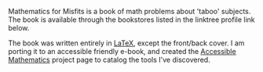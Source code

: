 Mathematics for Misfits is a book of math problems about 'taboo' subjects.  The book is available through the bookstores listed in the linktree profile link below.

The book was written entirely in [LaTeX](https://github.com/latex3/), except the front/back cover.  I am porting it to an accessible friendly e-book, and created the [Accessible Mathematics](https://github.com/mathematicsformisfits/accessiblemath) project page to catalog the tools I've discovered.

<!--
**mathematicsformisfits/mathematicsformisfits** is a ✨ _special_ ✨ repository because its `README.md` (this file) appears on your GitHub profile.

Here are some ideas to get you started:

- 🔭 I’m currently working on ...
- 🌱 I’m currently learning ...
- 👯 I’m looking to collaborate on ...
- 🤔 I’m looking for help with ...
- 💬 Ask me about ...
- 📫 How to reach me: ...
- 😄 Pronouns: ...
- ⚡ Fun fact: ...
-->
